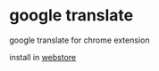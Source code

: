 google translate
=========

google translate for chrome extension

install in [webstore](https://chrome.google.com/webstore/detail/fmhffcdnekifjbjpmhoogpdjgaogljgl)
